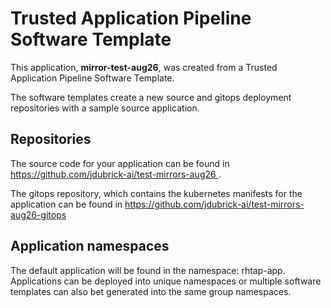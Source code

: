 # Trusted Application Pipeline Software Template

This application, **mirror-test-aug26**, was created from a Trusted Application Pipeline Software Template.

The software templates create a new source and gitops deployment repositories with a sample source application. 

## Repositories

The source code for your application can be found in [https://github.com/jdubrick-ai/test-mirrors-aug26 ](https://github.com/jdubrick-ai/test-mirrors-aug26 ).
 
The gitops repository, which contains the kubernetes manifests for the application can be found in 
[https://github.com/jdubrick-ai/test-mirrors-aug26-gitops ](https://github.com/jdubrick-ai/test-mirrors-aug26-gitops ) 

## Application namespaces 

The default application will be found in the namespace: rhtap-app. Applications can be deployed into unique namespaces or multiple software templates can also bet generated into the same group namespaces.  